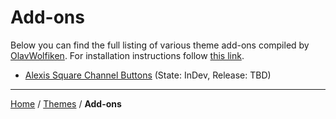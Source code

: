# Add-ons
Below you can find the full listing of various theme add-ons compiled by [OlavWolfiken](https://github.com/OlavWolfiken). For installation instructions follow [this link](https://olavwolfiken.github.io/BetterDiscord#themes-1).

- [Alexis Square Channel Buttons](https://olavwolfiken.github.io/BetterDiscord/Themes/Add-ons/Alexis%20Square%20Channel%20Buttons) (State: InDev, Release: TBD)

____
[Home](https://olavwolfiken.github.io/BetterDiscord) / [Themes](https://olavwolfiken.github.io/BetterDiscord/Themes) / **Add-ons**

